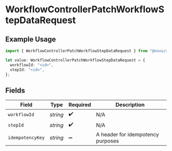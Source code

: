 # WorkflowControllerPatchWorkflowStepDataRequest

## Example Usage

```typescript
import { WorkflowControllerPatchWorkflowStepDataRequest } from "@novu/api/models/operations";

let value: WorkflowControllerPatchWorkflowStepDataRequest = {
  workflowId: "<id>",
  stepId: "<id>",
};
```

## Fields

| Field                             | Type                              | Required                          | Description                       |
| --------------------------------- | --------------------------------- | --------------------------------- | --------------------------------- |
| `workflowId`                      | *string*                          | :heavy_check_mark:                | N/A                               |
| `stepId`                          | *string*                          | :heavy_check_mark:                | N/A                               |
| `idempotencyKey`                  | *string*                          | :heavy_minus_sign:                | A header for idempotency purposes |